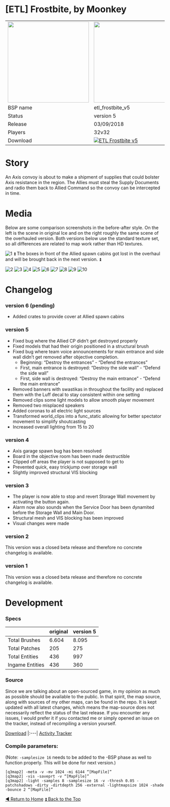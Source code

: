[ETL] Frostbite, by Moonkey
==========

<table>
 <tr>
  <td><img src="https://github.com/realkemon/home/blob/master/levelshots/etl_frostbite.png" width="256"/></td>
  <td><img src="https://github.com/realkemon/home/blob/master/levelshots/etl_frostbite_cc.jpg" width="256"/></td>
  <td rowspan="6"><b>Index:</b><br>
<a href="https://github.com/realkemon/home/blob/master/README.md#-cedric-aka-kemon">Home</a><br>
<ul>
 <li><a href="https://github.com/realkemon/home/blob/master/etl_frostbite.md#story">Story</a></li>
 <li><a href="https://github.com/realkemon/home/blob/master/etl_frostbite.md#media">Media</a></li>
 <li><a href="https://github.com/realkemon/home/blob/master/etl_frostbite.md#changelog">Changelog</a></li>
 <ul>
  <li><a href="https://github.com/realkemon/home/blob/master/etl_frostbite.md#version-6-pending">version 6</a></li>
  <li><a href="https://github.com/realkemon/home/blob/master/etl_frostbite.md#version-5">version 5</a></li>
  <li><a href="https://github.com/realkemon/home/blob/master/etl_frostbite.md#version-4">version 4</a></li>
  <li><a href="https://github.com/realkemon/home/blob/master/etl_frostbite.md#version-3">version 3</a></li>
  <li><a href="https://github.com/realkemon/home/blob/master/etl_frostbite.md#version-2">version 2</a></li>
  <li><a href="https://github.com/realkemon/home/blob/master/etl_frostbite.md#version-1">version 1</a></li>
 </ul>
 <li><a href="https://github.com/realkemon/home/blob/master/etl_frostbite.md#development">Development</a></li>
 <ul>
  <li><a href="https://github.com/realkemon/home/blob/master/etl_frostbite.md#specs">Specs</a></li>
  <li><a href="https://github.com/realkemon/home/blob/master/etl_frostbite.md#source">Source</a></li>
  <li><a href="https://github.com/realkemon/home/blob/master/etl_frostbite.md#compile-parameters">Compile Parameters</a></li>
 </ul></td>
 </tr>
 <tr>
  <td>BSP name</td>
  <td>etl_frostbite_v5</td>
 </tr>
 <tr>
  <td>Status</td>
  <td>version 5</td>
 </tr>
 <tr> 
  <td>Release</td>
  <td>03/09/2018</td>
 </tr>
 <tr>
  <td>Players</td>
  <td>32v32</td>
 </tr>
 <tr>
  <td>Download</td>
  <td><a href="https://www.moddb.com/mods/etlegacy/addons/etl-frostbite-v5" title="Download ETL Frostbite v5 - Mod DB" target="_blank"><img src="https://button.moddb.com/download/medium/143310.png" alt="ETL Frostbite v5" /></a></td>
 </tr>
</table>


Story
============

An Axis convoy is about to make a shipment of supplies that could bolster Axis resistance in the region. 
The Allies must steal the Supply Documents and radio them back to Allied Command so the convoy can be intercepted in time.


Media
============

Below are some comparison screenshots in the before-after style. On the left is the scene in original Ice and on the right roughly the same scene of the overhauled version. 
Both versions below use the standard texture set, so all differences are related to map work rather than HD textures.

![1](https://i.imgur.com/zidyArN.jpg)
:arrow_double_up: The boxes in front of the Allied spawn cabins got lost in the overhaul and will be brought back in the next version. :arrow_double_up:

![2](https://i.imgur.com/FePiawG.jpg)
![3](https://i.imgur.com/vedlHav.jpg)
![4](https://i.imgur.com/LUVAAhV.jpg)
![5](https://i.imgur.com/kG27FYZ.jpg)
![6](https://i.imgur.com/bRLsuWO.jpg)
![7](https://i.imgur.com/QZVObq2.jpg)
![8](https://i.imgur.com/oZfdNwk.jpg)
![9](https://i.imgur.com/rn8UuCD.jpg)
![10](https://i.imgur.com/QSs69Hf.jpg)


Changelog
============

### version 6 (pending)

* Added crates to provide cover at Allied spawn cabins

### version 5

* Fixed bug where the Allied CP didn’t get destroyed properly
* Fixed models that had their origin positioned in a structural brush
* Fixed bug where team voice announcements for main entrance and side wall didn’t get removed after objective completion.
  * Beginning: “Destroy the entrances” - “Defend the entrances”
  * First, main entrance is destroyed: “Destroy the side wall” - “Defend the side wall”
  * First, side wall is destroyed: “Destroy the main entrance” - “Defend the main entrance”
* Removed banners with swastikas in throughout the facility and replaced them with the Luff decal to stay consistent within one setting
* Removed clips some light models to allow smooth player movement
* Removed two misplaced speakers
* Added coronas to all electric light sources
* Transformed world_clips into a func_static allowing for better spectator movement to simplify shoutcasting
* Increased overall lighting from 15 to 20

### version 4

* Axis garage spawn bug has been resolved
* Board in the objective room has been made destructible
* Clipped off areas the player is not supposed to get to
* Prevented quick, easy trickjump over storage wall
* Slightly improved structural VIS blocking


### version 3

* The player is now able to stop and revert Storage Wall movement by activating the button again.
* Alarm now also sounds when the Service Door has been dynamited before the Storage Wall and Main Door.
* Structural mesh and VIS blocking has been improved
* Visual changes were made

### version 2

This version was a closed beta release and therefore no concrete changelog is available.

### version 1

This version was a closed beta release and therefore no concrete changelog is available.


Development
============

### Specs

<space> | original | version 5
:---|:---|:---
Total Brushes | 6.604 | 8.095
Total Patches | 205 | 275
Total Entities | 436 | 997
Ingame Entities | 436 | 360
 
 ### Source

Since we are talking about an open-sourced game, in my opinion as much as possible should be available to the public. In that spirit, the map source, along with sources of my other maps, can be found in the repo. It is kept updated with all latest changes, which means the map-source does not necessarily reflect the status of the last release. If you encounter any issues, I would prefer it if you contacted me or simply opened an issue on the tracker, instead of recompiling a version yourself.

[Download](https://github.com/realkemon/home/tree/master/maps)
|:---|
[Activity Tracker](https://github.com/realkemon/home/milestone/3)

### Compile parameters:
(Note: `-samplesize 16` needs to be added to the -BSP phase as well to function properly. This will be done for next version.)
```
[q3map2] -meta -v -mv 1024 -mi 6144 “[MapFile]”
[q3map2] -vis -saveprt -v “[MapFile]”
[q3map2] -light -samples 8 -samplesize 16 -v -thresh 0.05 -patchshadows -dirty -dirtdepth 256 -external -lightmapsize 1024 -shade -bounce 2 “[MapFile]”
```

[:arrow_backward: Return to Home](https://github.com/realkemon/home/blob/master/README.md#-cedric-aka-kemon) [:arrow_double_up: Back to the Top](https://github.com/realkemon/home/blob/master/etl_frostbite.md#)
